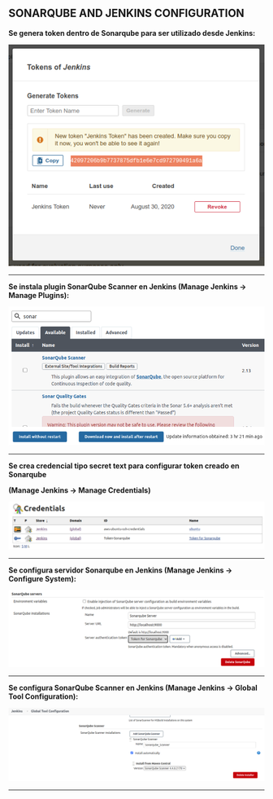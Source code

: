 SONARQUBE AND JENKINS CONFIGURATION
---------------------------------------------------------------------------------------------------------

**Se genera token dentro de Sonarqube para ser utilizado desde Jenkins:**

![Screenshot Token](../screenshots/sonarqube_generated_token.png)

-----------------------------------------------------------------------------------------------------------

**Se instala plugin SonarQube Scanner en Jenkins (Manage Jenkins -> Manage Plugins):**

![Screenshot SonarQubePlugin](../screenshots/SonarQubeScannerInJenkins.png)

-----------------------------------------------------------------------------------------------------------

**Se crea credencial tipo secret text para configurar token creado en Sonarqube** 

**(Manage Jenkins -> Manage Credentials)**

![Screenshot SecretText](../screenshots/secret-text-for-sonarqube.png)

-----------------------------------------------------------------------------------------------------------

**Se configura servidor Sonarqube en Jenkins (Manage Jenkins -> Configure System):**

![Screenshot ConfigureSonarqube](../screenshots/sonarqube-configuration-in-jenkins.png)

-----------------------------------------------------------------------------------------------------------

**Se configura SonarQube Scanner en Jenkins (Manage Jenkins -> Global Tool Configuration):**

![Screenshot Scanner](../screenshots/scanner-configuration-in-jenkins.png)

-----------------------------------------------------------------------------------------------------------
